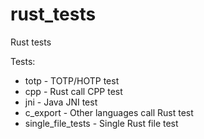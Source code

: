 # rust_tests
Rust tests

Tests:
* totp - TOTP/HOTP test
* cpp - Rust call CPP test
* jni - Java JNI test
* c_export - Other languages call Rust test
* single_file_tests - Single Rust file test

